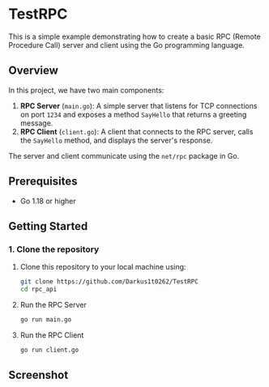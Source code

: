 # TestRPC
This is a simple example demonstrating how to create a basic RPC (Remote Procedure Call) server and client using the Go programming language.

## Overview

In this project, we have two main components:

1. **RPC Server** (`main.go`): A simple server that listens for TCP connections on port `1234` and exposes a method `SayHello` that returns a greeting message.
2. **RPC Client** (`client.go`): A client that connects to the RPC server, calls the `SayHello` method, and displays the server's response.

The server and client communicate using the `net/rpc` package in Go.

## Prerequisites

- Go 1.18 or higher

## Getting Started

### 1. Clone the repository


1. Clone this repository to your local machine using:

    ```bash
    git clone https://github.com/Darkus1t0262/TestRPC
    cd rpc_api
2. Run the RPC Server
    ```bash
    go run main.go
3. Run the RPC Client
    ```bash
    go run client.go

## Screenshot



